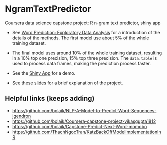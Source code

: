 # NgramTextPredictor
Coursera data science capstone project: R n-gram text predictor, shiny app

- See [Word Prediction: Exploratory Data Analysis](http://rpubs.com/bolaik/252703) for a introduction of the details of the methods. The first model use about 5% of the whole training dataset.

- The final model uses around 10% of the whole training dataset, resulting in a 10% top one precision, 15% top three precision. The `data.table` is used to process data frames, making the prediction process faster.

- See the [Shiny App](https://bolaik.shinyapps.io/n-gram_text_predictor/) for a demo.

- See these [slides](http://rpubs.com/bolaik/264417) for a brief explanation of the project.

## Helpful links (keeps adding)

- <https://github.com/bolaik/NLP-A-Model-to-Predict-Word-Sequences-jgendron>
- <https://github.com/bolaik/Coursera-capstone-project-vikasgupta1812>
- <https://github.com/bolaik/Capstone-Predict-Next-Word-momobo>
- <https://github.com/ThachNgocTran/KatzBackOffModelImplementationInR>

